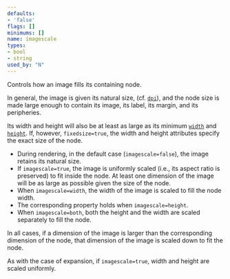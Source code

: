 ```yaml
---
defaults:
- 'false'
flags: []
minimums: []
name: imagescale
types:
- bool
- string
used_by: "N"
---
```

Controls how an image fills its containing node.

In general, the image is given its natural size,
(cf. [`dpi`](#d:dpi)),
and the node size is made large enough to contain its image, its
label, its margin, and its peripheries.

Its width and height will also be at least as large as its
minimum [`width`](#d:width) and [`height`](#d:height).
If, however, `fixedsize=true`,
the width and height attributes specify the exact size of the node.

* During rendering, in the default case (`imagescale=false`),
the image retains its natural size.
* If `imagescale=true`,
the image is uniformly scaled (i.e., its aspect ratio is
preserved) to fit inside the node.
At least one dimension of the image will be as large as possible
given the size of the node.
* When `imagescale=width`,
the width of the image is scaled to fill the node width.
* The corresponding property holds when `imagescale=height`.
* When `imagescale=both`,
both the height and the width are scaled separately to fill the node.

In all cases, if a dimension of the image is larger than the
corresponding dimension of the node, that dimension of the
image is scaled down to fit the node.

As with the case of expansion, if `imagescale=true`, width and height are
scaled uniformly.
